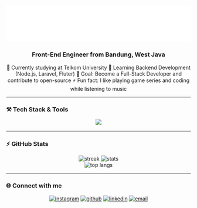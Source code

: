 <!-- panggil header.svg yang tadi kamu buat -->
<p align="center">
  <img src="header.svg" alt="header" />
</p>

<h3 align="center">Front-End Engineer from Bandung, West Java</h3>

<div align="center">
  🔭 Currently studying at Telkom University  
  🌱 Learning Backend Development (Node.js, Laravel, Fluter)  
  🎯 Goal: Become a Full-Stack Developer and contribute to open-source  
  ⚡ Fun fact: I like playing game series and coding while listening to music  
</div>

---

### ⚒️ Tech Stack & Tools

<div align="center">
  <img src="https://skillicons.dev/icons?i=css,dart,debian,docker,flutter,git,github,html,java,js,laravel,linux,mysql,nodejs,react,vscode,virtualbox" />
</div>

---

### ⚡ GitHub Stats

<div align="center">
  <img width="380" src="https://streak-stats.demolab.com?user=ThaMhrdk&theme=tokyonight&border_radius=10" alt="streak" />
  <img width="380" src="https://github-readme-stats.vercel.app/api?username=ThaMhrdk&show_icons=true&theme=tokyonight&border_radius=10" alt="stats" />
  <br/>
  <img width="330" src="https://github-readme-stats.vercel.app/api/top-langs/?username=ThaMhrdk&layout=compact&langs_count=8&theme=tokyonight&border_radius=10" alt="top langs" />
</div>

---

### 🌐 Connect with me

<div align="center">
  <a href="https://www.instagram.com/anantha_mr/"><img src="https://img.shields.io/badge/Instagram-E4405F?style=for-the-badge&logo=instagram&logoColor=white" alt="instagram"/></a>
  <a href="https://github.com/ThaMhrdk"><img src="https://img.shields.io/badge/GitHub-181717?style=for-the-badge&logo=github&logoColor=white" alt="github"/></a>
  <a href="https://www.linkedin.com/in/anantha-mahardika/"><img src="https://img.shields.io/badge/LinkedIn-0A66C2?style=for-the-badge&logo=linkedin&logoColor=white" alt="linkedin"/></a>
  <a href="mailto:thamhrdk@google.com"><img src="https://img.shields.io/badge/Email-D14836?style=for-the-badge&logo=gmail&logoColor=white" alt="email"/></a>
</div>



